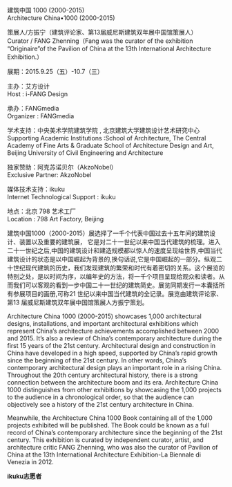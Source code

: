 建筑中国 1000 (2000-2015)  
Architecture China•1000 (2000-2015)  

策展人/方振宁（建筑评论家、第13届威尼斯建筑双年展中国馆策展人）  
Curator / FANG Zhenning（Fang was the curator of the exhibition “Originaire”of the Pavilion of China at the 13th International Architecture Exhibition.）

展期：2015.9.25（五）-10.7（三）     

主办：艾方设计  
Host : i-FANG Design  

承办：FANGmedia  
Organizer : FANGmedia  

学术支持：中央美术学院建筑学院 , 北京建筑大学建筑设计艺术研究中心  
Supporting Academic Institutions :School of Architecture, The Central Academy of Fine Arts & Graduate School of Architecture Design and Art, Beijing University of Civil Engineering and Architecture  

独家赞助：阿克苏诺贝尔（AkzoNobel）  
Exclusive Partner: AkzoNobel  

媒体技术支持：ikuku  
Internet Technological Support : ikuku  

地点：北京 798 艺术工厂  
Location : 798 Art Factory, Beijing  

建筑中国1000（2000-2015）展选择了一千个代表中国过去十五年间的建筑设计、装置以及重要的建筑展， 它是对二十一世纪以来中国当代建筑的梳理。进入二十一世纪之后,中国的建筑设计和建造规模都以惊人的速度呈现给世界,中国当代建筑设计的状态是以中国崛起为背景的,换句话说,它是中国崛起的一部分。纵观二十世纪现代建筑的历史，我们发现建筑的繁荣和时代有着密切的关系。这个展览的特别之处，是以时间为序，以编年史的方法，将一千个项目呈现给观众和读者。从而我们可以客观的看到一步中国二十一世纪的建筑简史。展览同期发行一本囊括所有参展项目的画册,可称21 世纪以来中国当代建筑的全记录。展览由建筑评论家、第13 届威尼斯建筑双年展中国馆策展人方振宁策划。  

Architecture China 1000 (2000-2015) showcases 1,000 architectural designs, installations, and important architectural exhibitions which represent China’s architecture achievements accomplished between 2000 and 2015. It’s also a review of China’s contemporary architecture during the first 15 years of the 21st century. Architectural design and construction in China have developed in a high speed, supported by China’s rapid growth since the beginning of the 21st century. In other words, China’s contemporary architectural design plays an important role in a rising China. Throughout the 20th century architectural history, there is a strong connection between the architecture boom and its era. Architecture China 1000 distinguishes from other exhibitions by showcasing the 1,000 projects to the audience in a chronological order, so that the audience can objectively see a history of the 21st century architecture in China.  

Meanwhile, the Architecture China 1000 Book containing all of the 1,000 projects exhibited will be published. The Book could be known as a full record of China’s contemporary architecture since the beginning of the 21st century. This exhibition is curated by independent curator, artist, and architecture critic FANG Zhenning, who was also the curator of Pavilion of China at the 13th International Architecture Exhibition-La Biennale di Venezia in 2012.  


**ikuku志愿者**  

